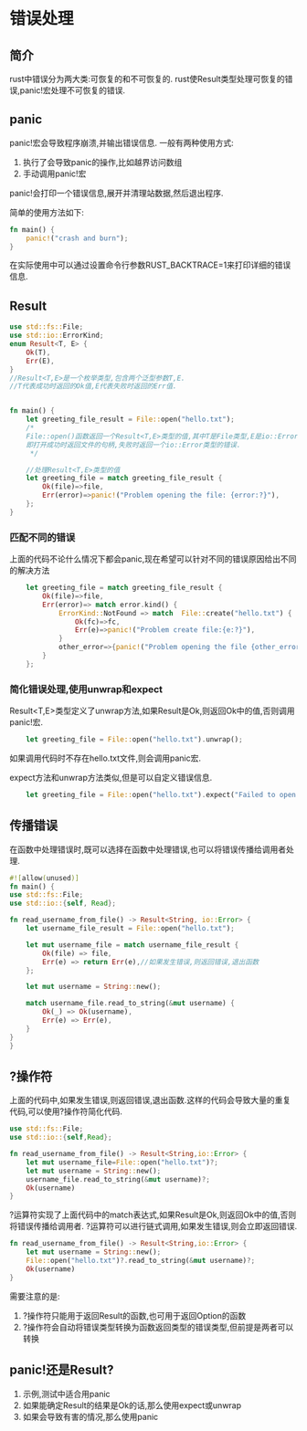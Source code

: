 # 错误处理

## 简介

rust中错误分为两大类:可恢复的和不可恢复的.
rust使Result类型处理可恢复的错误,panic!宏处理不可恢复的错误.

## panic

panic!宏会导致程序崩溃,并输出错误信息.
一般有两种使用方式:

1. 执行了会导致panic的操作,比如越界访问数组
2. 手动调用panic!宏

panic!会打印一个错误信息,展开并清理站数据,然后退出程序.

简单的使用方法如下:

```rust
fn main() {
    panic!("crash and burn");
}
```

在实际使用中可以通过设置命令行参数RUST_BACKTRACE=1来打印详细的错误信息.

## Result

```rust
use std::fs::File;
use std::io::ErrorKind;
enum Result<T, E> {
    Ok(T),
    Err(E),
} 
//Result<T,E>是一个枚举类型,包含两个泛型参数T,E.
//T代表成功时返回的Ok值,E代表失败时返回的Err值.


fn main() {
    let greeting_file_result = File::open("hello.txt");
    /*
    File::open()函数返回一个Result<T,E>类型的值,其中T是File类型,E是io::Error类型.
    即打开成功时返回文件的句柄,失败时返回一个io::Error类型的错误.
     */

    //处理Result<T,E>类型的值
    let greeting_file = match greeting_file_result {
        Ok(file)=>file,
        Err(error)=>panic!("Problem opening the file: {error:?}"),
    };
}
```

### 匹配不同的错误

上面的代码不论什么情况下都会panic,现在希望可以针对不同的错误原因给出不同的解决方法

```rust
    let greeting_file = match greeting_file_result {
        Ok(file)=>file,
        Err(error)=> match error.kind() {
            ErrorKind::NotFound => match  File::create("hello.txt") {
                Ok(fc)=>fc,
                Err(e)=>panic!("Problem create file:{e:?}"),
            }
            other_error=>{panic!("Problem opening the file {other_error:?}");}
        }
    };
```

### 简化错误处理,使用unwrap和expect

Result<T,E>类型定义了unwrap方法,如果Result是Ok,则返回Ok中的值,否则调用panic!宏.

```rust
    let greeting_file = File::open("hello.txt").unwrap();
```

如果调用代码时不存在hello.txt文件,则会调用panic宏.

expect方法和unwrap方法类似,但是可以自定义错误信息.

```rust
    let greeting_file = File::open("hello.txt").expect("Failed to open hello.txt");
```

## 传播错误

在函数中处理错误时,既可以选择在函数中处理错误,也可以将错误传播给调用者处理.

```rust
#![allow(unused)]
fn main() {
use std::fs::File;
use std::io::{self, Read};

fn read_username_from_file() -> Result<String, io::Error> {
    let username_file_result = File::open("hello.txt");

    let mut username_file = match username_file_result {
        Ok(file) => file,
        Err(e) => return Err(e),//如果发生错误,则返回错误,退出函数
    };

    let mut username = String::new();

    match username_file.read_to_string(&mut username) {
        Ok(_) => Ok(username),
        Err(e) => Err(e),
    }
}
}
```

## ?操作符

上面的代码中,如果发生错误,则返回错误,退出函数.这样的代码会导致大量的重复代码,可以使用?操作符简化代码.

```rust
use std::fs::File;
use std::io::{self,Read};

fn read_username_from_file() -> Result<String,io::Error> {
    let mut username_file=File::open("hello.txt")?;
    let mut username = String::new();
    username_file.read_to_string(&mut username)?;
    Ok(username)
}
```

?运算符实现了上面代码中的match表达式,如果Result是Ok,则返回Ok中的值,否则将错误传播给调用者.
?运算符可以进行链式调用,如果发生错误,则会立即返回错误.

```rust
fn read_username_from_file() -> Result<String,io::Error> {
    let mut username = String::new();
    File::open("hello.txt")?.read_to_string(&mut username)?;
    Ok(username)
}
```

需要注意的是:

1. ?操作符只能用于返回Result的函数,也可用于返回Option的函数
2. ?操作符会自动将错误类型转换为函数返回类型的错误类型,但前提是两者可以转换

## panic!还是Result?

1. 示例,测试中适合用panic
2. 如果能确定Result的结果是Ok的话,那么使用expect或unwrap
3. 如果会导致有害的情况,那么使用panic

